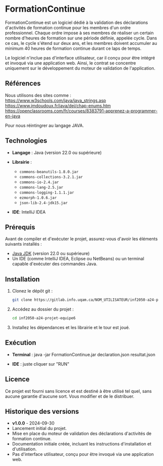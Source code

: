 # FormationContinue

FormationContinue est un logiciel dédié à la validation des déclarations d'activités de formation continue pour les membres d'un ordre professionnel. Chaque ordre impose à ses membres de réaliser un certain nombre d'heures de formation sur une période définie, appelée cycle. Dans ce cas, le cycle s'étend sur deux ans, et les membres doivent accumuler au minimum 40 heures de formation continue durant ce laps de temps.

Le logiciel n'inclue pas d'interface utilisateur, car il conçu pour être intégré et invoqué via une application web. Ainsi, le contrat se concentre uniquement sur le développement du moteur de validation de l'application.

## Références
Nous utilisons des sites comme : 
	https://www.w3schools.com/java/java_strings.asp
	https://www.jmdoudoux.fr/java/dej/chap-enums.htm
	https://openclassrooms.com/fr/courses/8383791-apprenez-a-programmer-en-java

Pour nous réintingrer au langage JAVA.


## Technologies

- **Langage** : Java (version 22.0 ou supérieure)

- **Librairie** : 
  - `commons-beanutils-1.8.0.jar`
  - `commons-collections-3.2.1.jar`
  - `commons-io-2.4.jar`
  - `commons-lang-2.5.jar`
  - `commons-logging-1.1.1.jar`
  - `ezmorph-1.0.6.jar`
  - `json-lib-2.4-jdk15.jar`

- **IDE**: IntelliJ IDEA

## Prérequis

Avant de compiler et d'exécuter le projet, assurez-vous d'avoir les éléments suivants installés :

- [Java JDK](https://www.oracle.com/java/technologies/javase-jdk11-downloads.html) (version 22.0 ou supérieure)
- Un IDE (comme IntelliJ IDEA, Eclipse ou NetBeans) ou un terminal capable d'exécuter des commandes Java.

## Installation

1. Clonez le dépôt git :
   ```bash
   git clone https://gitlab.info.uqam.ca/NOM_UTILISATEUR/inf2050-a24-projet-equipe6.git

2. Accédez au dossier du projet : 
   ```bash
   cd inf2050-a24-projet-equipe6

3. Installez les dépendances et les librairie et le tour est joué.

## Exécution

- **Terminal** : 
java -jar FormationContinue.jar declaration.json resultat.json

- **IDE** : juste cliquer sur "RUN"

## Licence

Ce projet est fourni sans licence et est destiné à être utilisé tel quel, sans aucune garantie d'aucune sort. Vous modifier et de le distribuer.

## Historique des versions
- **v1.0.0** - 2024-09-30
- Lancement initial du projet.
- Mise en place du moteur de validation des déclarations d'activités de formation continue.
- Documentation initiale créée, incluant les instructions d'installation et d'utilisation.
- Pas d'interface utilisateur, conçu pour être invoqué via une application web.
